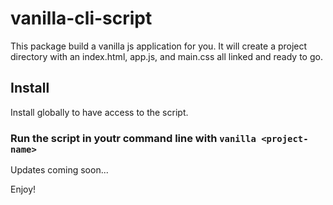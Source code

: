 # vanilla-cli-script

This package build a vanilla js application for you. 
It will create a project directory with an index.html, app.js, and main.css all linked and ready to go. 

## Install 
Install globally to have access to the script. 

### Run the script in youtr command line with `vanilla <project-name>`


Updates coming soon... 

Enjoy! 